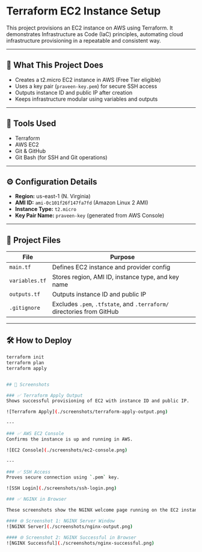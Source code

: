 # Terraform EC2 Instance Setup

This project provisions an EC2 instance on AWS using Terraform. It demonstrates Infrastructure as Code (IaC) principles, automating cloud infrastructure provisioning in a repeatable and consistent way.

---

## 🚀 What This Project Does

- Creates a t2.micro EC2 instance in AWS (Free Tier eligible)
- Uses a key pair (`praveen-key.pem`) for secure SSH access
- Outputs instance ID and public IP after creation
- Keeps infrastructure modular using variables and outputs

---

## 🧰 Tools Used

- Terraform
- AWS EC2
- Git & GitHub
- Git Bash (for SSH and Git operations)

---

## ⚙️ Configuration Details

- **Region:** us-east-1 (N. Virginia)
- **AMI ID:** `ami-0c101f26f147fa7fd` (Amazon Linux 2 AMI)
- **Instance Type:** `t2.micro`
- **Key Pair Name:** `praveen-key` (generated from AWS Console)

---

## 📁 Project Files

| File         | Purpose                                 |
|--------------|------------------------------------------|
| `main.tf`    | Defines EC2 instance and provider config |
| `variables.tf` | Stores region, AMI ID, instance type, and key name |
| `outputs.tf` | Outputs instance ID and public IP        |
| `.gitignore` | Excludes `.pem`, `.tfstate`, and `.terraform/` directories from GitHub |

---

## 🛠️ How to Deploy

```bash
terraform init
terraform plan
terraform apply


## 📸 Screenshots

### ✅ Terraform Apply Output
Shows successful provisioning of EC2 with instance ID and public IP.

![Terraform Apply](./screenshots/terraform-apply-output.png)

---

### ✅ AWS EC2 Console
Confirms the instance is up and running in AWS.

![EC2 Console](./screenshots/ec2-console.png)

---

### ✅ SSH Access
Proves secure connection using `.pem` key.

![SSH Login](./screenshots/ssh-login.png)

### ✅ NGINX in Browser

These screenshots show the NGINX welcome page running on the EC2 instance.

#### 🌐 Screenshot 1: NGINX Server Window  
![NGINX Server](./screenshots/nginx-output.png)

#### 🌐 Screenshot 2: NGINX Successful in Browser  
![NGINX Successful](./screenshots/nginx-successful.png)

